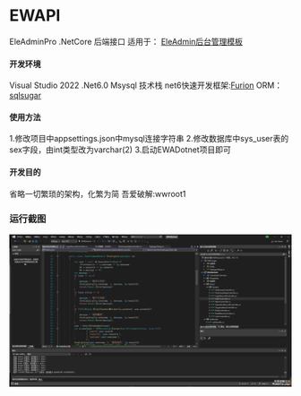 # EWAPI
EleAdminPro .NetCore 后端接口
适用于： [EleAdmin后台管理模板](https://eleadmin.com/ "EleAdmin后台管理模板")


#### 开发环境
Visual Studio 2022 .Net6.0  Msysql
技术栈
net6快速开发框架:[Furion](https://dotnetchina.gitee.io/furion/docs/ "Furion")
ORM：[sqlsugar](https://www.donet5.com/Home/Doc "sqlsugar")


#### 使用方法
1.修改项目中appsettings.json中mysql连接字符串
2.修改数据库中sys_user表的sex字段，由int类型改为varchar(2)
3.启动EWADotnet项目即可


#### 开发目的
省略一切繁琐的架构，化繁为简
吾爱破解:wwroot1

### 运行截图
![](https://github.com/DotnetManGoYu/EWAPI/blob/main/%E8%BF%90%E8%A1%8C%E6%88%AA%E5%9B%BE.jpg?raw=true)


